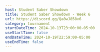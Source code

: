 ```yaml
---
host: Student Saber Showdown
title: Student Saber Showdown - Week 6
url: https://discord.gg/Qa8wJ858v6
category: tournament
startDateTime: 2024-10-13T23:00:00-05:00
useStartTime: false
endDateTime: 2024-10-19T22:59:00-05:00
useEndTime: false
---
```

